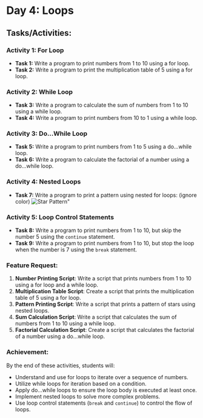 # Day 4: Loops
## Tasks/Activities:

### Activity 1: For Loop
- **Task 1:** Write a program to print numbers from 1 to 10 using a for loop.
- **Task 2:** Write a program to print the multiplication table of 5 using a for loop.

### Activity 2: While Loop
- **Task 3:** Write a program to calculate the sum of numbers from 1 to 10 using a while loop.
- **Task 4:** Write a program to print numbers from 10 to 1 using a while loop.

### Activity 3: Do...While Loop
- **Task 5:** Write a program to print numbers from 1 to 5 using a do...while loop.
- **Task 6:** Write a program to calculate the factorial of a number using a do...while loop.

### Activity 4: Nested Loops
- **Task 7:** Write a program to print a pattern using nested for loops:
(ignore color)
![Star Pattern"](https://streaming-cdnv6.learnyst.com/v6/schools/171024/articlelesson/198890/3197093/un5v343b7c76dd3cc4/ndrm/sth/rsrc/Screenshot_2024-07-10_at_3.20.39%E2%80%AFPM.png "Star Pattern")

### Activity 5: Loop Control Statements
- **Task 8:** Write a program to print numbers from 1 to 10, but skip the number 5 using the `continue`  statement.
- **Task 9:** Write a program to print numbers from 1 to 10, but stop the loop when the number is 7 using the `break`  statement.

### Feature Request:
1. **Number Printing Script**: Write a script that prints numbers from 1 to 10 using a for loop and a while loop.
2. **Multiplication Table Script**: Create a script that prints the multiplication table of 5 using a for loop.
3. **Pattern Printing Script**: Write a script that prints a pattern of stars using nested loops.
4. **Sum Calculation Script**: Write a script that calculates the sum of numbers from 1 to 10 using a while loop.
5. **Factorial Calculation Script**: Create a script that calculates the factorial of a number using a do...while loop.

### Achievement:
By the end of these activities, students will:
- Understand and use for loops to iterate over a sequence of numbers.
- Utilize while loops for iteration based on a condition.
- Apply do...while loops to ensure the loop body is executed at least once.
- Implement nested loops to solve more complex problems.
- Use loop control statements (`break` and `continue`) to control the flow of loops.